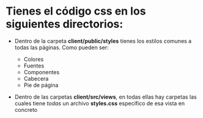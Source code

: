 # Tienes el código css en los siguientes directorios: 

+ Dentro de la carpeta **client/public/styles** tienes los estilos comunes a todas las páginas. Como pueden ser:

    + Colores
    + Fuentes
    + Componentes
    + Cabecera
    + Pie de página

+ Dentro de las carpetas **client/src/views**, en todas ellas hay carpetas las cuales tiene *todas* un archivo **styles.css** específico de esa vista en concreto 
    